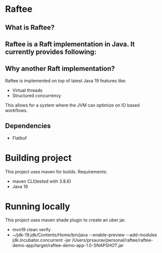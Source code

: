 # Raftee

## What is Raftee?
Raftee is a Raft implementation in Java.
It currently provides following:
- 

## Why another Raft implementation?
Raftee is implemented on top of latest Java 19 features like:
- Virtual threads
- Structured concurrency

This allows for a system where the JVM can optimize on IO based workflows.

## Dependencies
- Flatbuf

# Building project
This project uses maven for builds.
Requirements:
- maven CLI(tested with 3.8.6)
- Java 19

# Running locally
This project uses maven shade plugin to create an uber jar.
- mvn19 clean verify
- ~/jdk-19.jdk/Contents/Home/bin/java --enable-preview --add-modules jdk.incubator.concurrent -jar /Users/prsaurav/personal/raftee/raftee-demo-app/target/raftee-demo-app-1.0-SNAPSHOT.jar



